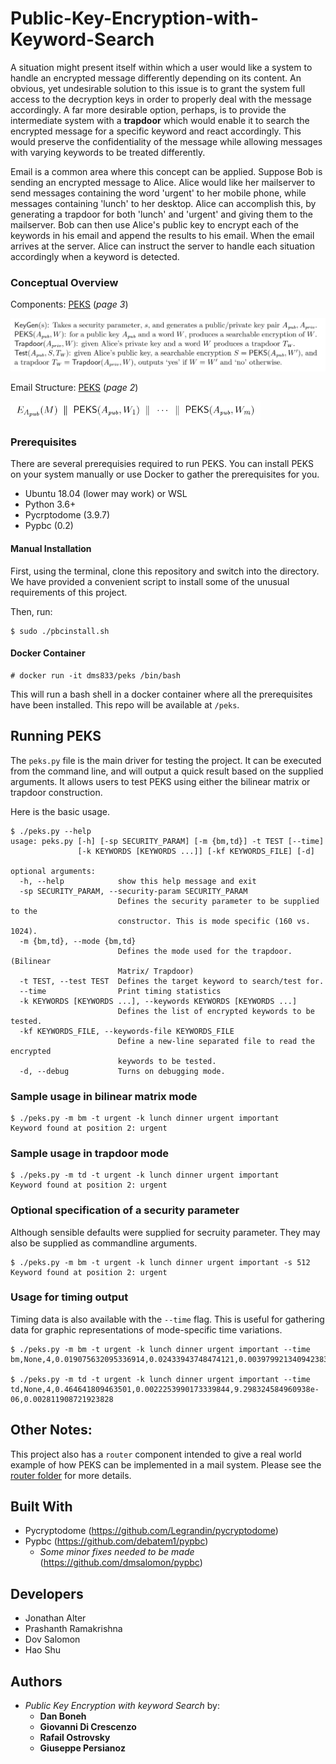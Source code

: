 # Public-Key-Encryption-with-Keyword-Search
A situation might present itself within which a user would like a system to handle an encrypted message differently 
depending on its content. An obvious, yet undesirable solution to this issue is to grant the system full access to 
the decryption keys in order to properly deal with the message accordingly. A far more desirable option, perhaps, is
to provide the intermediate system with a **trapdoor** which would enable it to search the encrypted message for a specific 
keyword and react accordingly. This would preserve the confidentiality of the message while allowing messages with varying 
keywords to be treated differently.

Email is a common area where this concept can be applied. Suppose Bob is sending an encrypted message to Alice. Alice would
like her mailserver to send messages containing the word 'urgent' to her mobile phone, while messages containing 'lunch' to 
her desktop. Alice can accomplish this, by generating a trapdoor for both 'lunch' and 'urgent' and giving them to the mailserver.
Bob can then use Alice's public key to encrypt each of the keywords in his email and append the results to his email. When the email 
arrives at the server. Alice can instruct the server to handle each situation accordingly when a keyword is detected.

### Conceptual Overview
Components: [PEKS](https://github.com/Praz314159/Public-Key-Encryption-with-Keyword-Search/raw/master/PublicKeyEncryptionwithKeywordSearch.pdf) (*page 3*)

<img src="https://github.com/Praz314159/Public-Key-Encryption-with-Keyword-Search/raw/master/images/components.png" width=600>

Email Structure: [PEKS](https://github.com/Praz314159/Public-Key-Encryption-with-Keyword-Search/raw/master/PublicKeyEncryptionwithKeywordSearch.pdf) (*page 2*)

<img src="https://github.com/Praz314159/Public-Key-Encryption-with-Keyword-Search/raw/master/images/email_peks.png" width=400>

### Prerequisites

There are several prerequisies required to run PEKS. You can install PEKS on your system manually
or use Docker to gather the prerequisites for you.

* Ubuntu 18.04 (lower may work) or WSL
* Python 3.6+
* Pycrptodome (3.9.7)
* Pypbc (0.2)

#### Manual Installation
First, using the terminal, clone this repository and switch into the directory. We have provided a 
convenient script to install some of the unusual requirements of this project.

Then, run:
```
$ sudo ./pbcinstall.sh
```

#### Docker Container

```
# docker run -it dms833/peks /bin/bash
```

This will run a bash shell in a docker container where all the prerequisites have been installed. This repo will be available at `/peks`.


## Running PEKS

The `peks.py` file is the main driver for testing the project. It can be executed from the 
command line, and will output a quick result based on the supplied arguments. It allows users
to test PEKS using either the bilinear matrix or trapdoor construction.

Here is the basic usage.
```
$ ./peks.py --help
usage: peks.py [-h] [-sp SECURITY_PARAM] [-m {bm,td}] -t TEST [--time]
               [-k KEYWORDS [KEYWORDS ...]] [-kf KEYWORDS_FILE] [-d]

optional arguments:
  -h, --help            show this help message and exit
  -sp SECURITY_PARAM, --security-param SECURITY_PARAM
                        Defines the security parameter to be supplied to the
                        constructor. This is mode specific (160 vs. 1024).
  -m {bm,td}, --mode {bm,td}
                        Defines the mode used for the trapdoor. (Bilinear
                        Matrix/ Trapdoor)
  -t TEST, --test TEST  Defines the target keyword to search/test for.
  --time                Print timing statistics
  -k KEYWORDS [KEYWORDS ...], --keywords KEYWORDS [KEYWORDS ...]
                        Defines the list of encrypted keywords to be tested.
  -kf KEYWORDS_FILE, --keywords-file KEYWORDS_FILE
                        Define a new-line separated file to read the encrypted
                        keywords to be tested.
  -d, --debug           Turns on debugging mode.
```

### Sample usage in bilinear matrix mode
```
$ ./peks.py -m bm -t urgent -k lunch dinner urgent important
Keyword found at position 2: urgent
```

### Sample usage in trapdoor mode
```
$ ./peks.py -m td -t urgent -k lunch dinner urgent important
Keyword found at position 2: urgent
```

### Optional specification of a security parameter
Although sensible defaults were supplied for secruity parameter. They may also be supplied as 
commandline arguments.
```
$ ./peks.py -m bm -t urgent -k lunch dinner urgent important -s 512
Keyword found at position 2: urgent
```

### Usage for timing output
Timing data is also available with the `--time` flag. This is useful for
gathering data for graphic representations of mode-specific time variations.
```
$ ./peks.py -m bm -t urgent -k lunch dinner urgent important --time
bm,None,4,0.019075632095336914,0.02433943748474121,0.003979921340942383,0.0029435157775878906

$ ./peks.py -m td -t urgent -k lunch dinner urgent important --time
td,None,4,0.464641809463501,0.0022253990173339844,9.298324584960938e-06,0.002811908721923828
```

## Other Notes:
This project also has a `router` component intended to give a real world example of how
PEKS can be implemented in a mail system. Please see the [router folder](https://github.com/Praz314159/Public-Key-Encryption-with-Keyword-Search/tree/master/router) for more details.

## Built With
* Pycryptodome (https://github.com/Legrandin/pycryptodome)
* Pypbc (https://github.com/debatem1/pypbc)
  * *Some minor fixes needed to be made* (https://github.com/dmsalomon/pypbc)

## Developers
* Jonathan Alter
* Prashanth Ramakrishna
* Dov Salomon
* Hao Shu

## Authors
* *Public Key Encryption with keyword Search* by:
  - **Dan Boneh** 
  - **Giovanni Di Crescenzo** 
  - **Rafail Ostrovsky**
  - **Giuseppe Persianoz**
